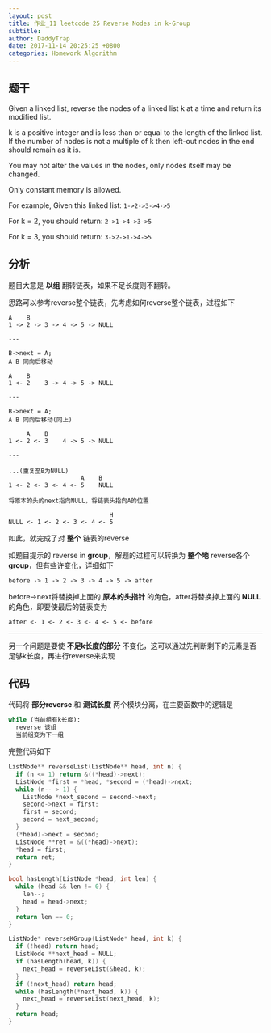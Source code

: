 ```yaml
---
layout: post
title: 作业_11 leetcode 25 Reverse Nodes in k-Group
subtitle:
author: DaddyTrap
date: 2017-11-14 20:25:25 +0800
categories: Homework Algorithm
---
```


## 题干

Given a linked list, reverse the nodes of a linked list k at a time and return its modified list.

k is a positive integer and is less than or equal to the length of the linked list. If the number of nodes is not a multiple of k then left-out nodes in the end should remain as it is.

You may not alter the values in the nodes, only nodes itself may be changed.

Only constant memory is allowed.

For example,
Given this linked list: `1->2->3->4->5`

For k = 2, you should return: `2->1->4->3->5`

For k = 3, you should return: `3->2->1->4->5`

<!-- more -->

## 分析

题目大意是 **以组** 翻转链表，如果不足长度则不翻转。

思路可以参考reverse整个链表，先考虑如何reverse整个链表，过程如下

```plain
A    B
1 -> 2 -> 3 -> 4 -> 5 -> NULL

---

B->next = A;
A B 同向后移动

A    B
1 <- 2    3 -> 4 -> 5 -> NULL

---

B->next = A;
A B 同向后移动(同上)

     A    B
1 <- 2 <- 3    4 -> 5 -> NULL

---

...(重复至B为NULL)
                    A    B
1 <- 2 <- 3 <- 4 <- 5    NULL

将原本的头的next指向NULL，将链表头指向A的位置

                            H
NULL <- 1 <- 2 <- 3 <- 4 <- 5
```

如此，就完成了对 **整个** 链表的reverse

如题目提示的 reverse in **group**，解题的过程可以转换为 **整个地** reverse各个 **group**，但有些许变化，详细如下

```
before -> 1 -> 2 -> 3 -> 4 -> 5 -> after
```

before->next将替换掉上面的 **原本的头指针** 的角色，after将替换掉上面的 **NULL** 的角色，即要使最后的链表变为

```
after <- 1 <- 2 <- 3 <- 4 <- 5 <- before
```

---

另一个问题是要使 **不足k长度的部分** 不变化，这可以通过先判断剩下的元素是否足够k长度，再进行reverse来实现

## 代码

代码将 **部分reverse** 和 **测试长度** 两个模块分离，在主要函数中的逻辑是

```python
while (当前组有k长度):
  reverse 该组
  当前组变为下一组
```

完整代码如下

```c++
ListNode** reverseList(ListNode** head, int n) {
  if (n <= 1) return &((*head)->next);
  ListNode *first = *head, *second = (*head)->next;
  while (n-- > 1) {
    ListNode *next_second = second->next;
    second->next = first;
    first = second;
    second = next_second;
  }
  (*head)->next = second;
  ListNode **ret = &((*head)->next);
  *head = first;
  return ret;
}

bool hasLength(ListNode *head, int len) {
  while (head && len != 0) {
    len--;
    head = head->next;
  }
  return len == 0;
}

ListNode* reverseKGroup(ListNode* head, int k) {
  if (!head) return head;
  ListNode **next_head = NULL;
  if (hasLength(head, k)) {
    next_head = reverseList(&head, k);
  }
  if (!next_head) return head;
  while (hasLength(*next_head, k)) {
    next_head = reverseList(next_head, k);
  }
  return head;
}
```